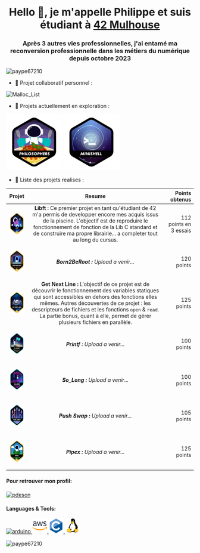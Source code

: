 <h1 align="center">Hello 👋, je m'appelle Philippe et suis étudiant à <a href="https://www.42mulhouse.fr">42 Mulhouse</a></h1>
<h3 align="center">Après 3 autres vies professionnelles, j'ai entamé ma reconversion professionnelle dans les métiers du numérique depuis octobre 2023</h3>

<p align="left"> <img src="https://komarev.com/ghpvc/?username=paype67210&label=Profile%20views&color=0e75b6&style=flat" alt="paype67210" /> </p>

- 🌱 Projet collaboratif personnel :

<p align="left"> <img src=https://github.com/Paype67210/Malloc_list alt ="Malloc_List" width="60" height="60">

- 🌱 Projets actuellement en exploration : 

![Philosopher](https://github.com/Paype67210/Paype67210/blob/main/badges/philosophersn.png)
![Minishell](https://github.com/Paype67210/Paype67210/blob/main/badges/minishelln.png)

- 🌱 Liste des projets realises :

|     Projet      |           Resume               |     Points obtenus      |
|-----------------|:------------------------------:|------------------------:|
| <p align="center"> <a href="https://github.com/Paype67210/Libft_42_Mulhouse/" target="_blank" rel="noreferrer"> <img src=https://github.com/Paype67210/Paype67210/blob/main/badges/libftm.png alt ="libft" width="60" height="60"> | <b>Libft :</b> Ce premier projet en tant qu'étudiant de 42 m'a permis de developper encore mes acquis issus de la piscine. L'objectif est de reproduire le fonctionnement de fonction de la Lib C standard et de construire ma propre librairie... a completer tout au long du cursus.  | 112 points en 3 essais |
| <p align="center"> <img src=https://github.com/Paype67210/Paype67210/blob/main/badges/born2berootm.png width="60" height="60"> | <i> <b> Born2BeRoot : </b> Upload a venir... </i> | 120 points |
| <p align="center"> <a href="https://github.com/Paype67210/get_next_line_42Mulhouse" target="_blank" rel="noreferrer"> <img src=https://github.com/Paype67210/Paype67210/blob/main/badges/get_next_linem.png width="60" height="60"> | <b> Get Next Line : </b> L'objectif de ce projet est de découvrir le fonctionnement des variables statiques qui sont accessibles en dehors des fonctions elles mêmes. Autres découvertes de ce projet : les descripteurs de fichiers et les fonctions `open` & `read`. La partie bonus, quant à elle, permet de gérer plusieurs fichiers en parallèle. | 125 points |
| <p align="center"> <img src=https://github.com/Paype67210/Paype67210/blob/main/badges/ft_printfe.png width="60" height="60"> | <i> <b> Printf : </b> Upload a venir... </i> | 100 points |
| <p align="center"> <img src=https://github.com/Paype67210/Paype67210/blob/main/badges/so_longe.png width="60" height="60"> | <i> <b> So_Long : </b> Upload a venir... </i> | 100 points |
| <p align="center"> <img src=https://github.com/Paype67210/Paype67210/blob/main/badges/push_swape.png width="60" height="60"> | <i> <b> Push Swap : </b> Upload a venir... </i> | 105 points |
| <p align="center"> <img src=https://github.com/Paype67210/Paype67210/blob/main/badges/pipexm.png width="60" height="60"> | <i> <b> Pipex : </b> Upload a venir... </i> | 125 points |

<h4 align="left">Pour retrouver mon profil:</h4>
<p align="left">
<a href="https://linkedin.com/in/pdeson" target="blank"><img align="center" src="https://raw.githubusercontent.com/rahuldkjain/github-profile-readme-generator/master/src/images/icons/Social/linked-in-alt.svg" alt="pdeson" height="30" width="40" /></a>
</p>

<h4 align="left">Languages & Tools:</h4>
<p align="left"> <a href="https://www.arduino.cc/" target="_blank" rel="noreferrer"> <img src="https://cdn.worldvectorlogo.com/logos/arduino-1.svg" alt="arduino" width="40" height="40"/> </a> <a href="https://aws.amazon.com" target="_blank" rel="noreferrer"> <img src="https://raw.githubusercontent.com/devicons/devicon/master/icons/amazonwebservices/amazonwebservices-original-wordmark.svg" alt="aws" width="40" height="40"/> </a> <a href="https://www.cprogramming.com/" target="_blank" rel="noreferrer"> <img src="https://raw.githubusercontent.com/devicons/devicon/master/icons/c/c-original.svg" alt="c" width="40" height="40"/> </a> <a href="https://www.linux.org/" target="_blank" rel="noreferrer"> <img src="https://raw.githubusercontent.com/devicons/devicon/master/icons/linux/linux-original.svg" alt="linux" width="40" height="40"/> </a> </p>

<p><img align="center" src="https://github-readme-stats.vercel.app/api/top-langs?username=paype67210&show_icons=true&locale=en&layout=compact" alt="paype67210" /></p>

